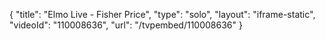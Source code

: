 {
    "title": "Elmo Live - Fisher Price",
    "type": "solo",
    "layout": "iframe-static",
    "videoId": "110008636",
    "url": "\/tvpembed\/110008636"
}